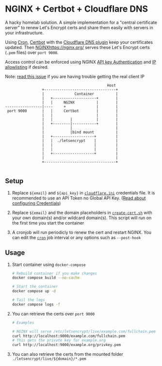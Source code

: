 # NGINX + Certbot + Cloudflare DNS

A hacky homelab solution. A simple implementation for a "central certificate
server" to renew Let's Encrypt certs and share them easily with servers in your
infrastructure.

Using [Cron](https://crontab.guru/), [Certbot](https://certbot.eff.org/) with
the [Cloudflare DNS
plugin](https://certbot-dns-cloudflare.readthedocs.io/en/stable/) keep your
certificates updated. Then [NGINX]()https://nginx.org/ serves these Let's
Encrypt certs (`.pem` files) over `port 9000`.

Access control can be enforced using NGINX [API key
Authentication](https://www.nginx.com/blog/deploying-nginx-plus-as-an-api-gateway-part-1/#implement-auth)
and [IP
allowlisting](https://nginx.org/en/docs/http/ngx_http_access_module.html) if
desired.

Note: [read this
issue](https://github.com/nginx-proxy/nginx-proxy/issues/133#issuecomment-754094932)
if you are having trouble getting the real client IP

```shell                                                                             
                                               Host                                                         
                 +---------------------------------+                                                        
                 |              Container          |                                                        
                 |   +--------------------+        |                                                        
                 |   |     NGINX          |        |                                                        
-----------------|----     +              |        |                                                        
 port 9000       |   |     Certbot        |        |                                                        
                 |   |                    |        |                                                        
                 |   |        |           |        |                                                        
                 |   +--------|-----------+        |                                                        
                 |            |                    |                                                        
                 |            |bind mount          |                                                        
                 |   +-------------------+         |                                                        
                 |   |  ./letsencrypt    |         |                                                        
                 |   |                   |         |                                                        
                 |   |                   |         |                                                        
                 |   +-------------------+         |                                                        
                 |                                 |                                                        
                 +---------------------------------+                                                                                                   
                                                                                           
````

## Setup

1. Replace `${email}` and `${api_key}` in [`cloudflare.ini`](cloudflare.ini)
   credentials file. It is recommended to use an API Token no Global API Key.
   ([Read about configuring
   Credentials](https://certbot-dns-cloudflare.readthedocs.io/en/stable/#credentials))

1. Replace `${email}` and the domain placeholders in [`create-cert.sh`](create-cert.sh) with
   your own domain(s) and/or wildcard domain(s). This script will run on the
   first time you start the container

1. A cronjob will run periodicly to renew the cert and restart NGINX. You can
   edit the [`cron`](crontab.txt) job interval or any options such as `--post-hook`

## Usage

1. Start container using `docker-compose`

    ```bash
    # Rebuild container if you make changes
    docker compose build --no-cache

    # Start the container
    docker compose up -d
    
    # Tail the logs
    docker compose logs -f
    ```

1. You can retrieve the certs over `port 9000` 

    ```bash
    # Examples

    # NGINX will serve /etc/letsencrypt/live/example.com/fullchain.pem from disk
    curl http://localhost:9000/example.com/fullchain.pem
    # This gets the private key for example.org
    curl http://localhost:9000/example.org/privkey.pem
    ```

1. You can also retrieve the certs from the mounted folder
   `./letsencrypt/live/${domain}/*.pem`